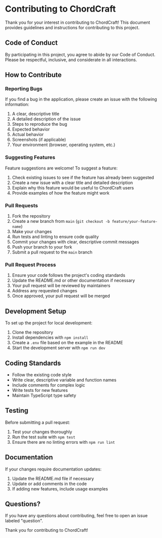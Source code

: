 # Contributing to ChordCraft

Thank you for your interest in contributing to ChordCraft! This document provides guidelines and instructions for contributing to this project.

## Code of Conduct

By participating in this project, you agree to abide by our Code of Conduct. Please be respectful, inclusive, and considerate in all interactions.

## How to Contribute

### Reporting Bugs

If you find a bug in the application, please create an issue with the following information:

1. A clear, descriptive title
2. A detailed description of the issue
3. Steps to reproduce the bug
4. Expected behavior
5. Actual behavior
6. Screenshots (if applicable)
7. Your environment (browser, operating system, etc.)

### Suggesting Features

Feature suggestions are welcome! To suggest a feature:

1. Check existing issues to see if the feature has already been suggested
2. Create a new issue with a clear title and detailed description
3. Explain why this feature would be useful to ChordCraft users
4. Provide examples of how the feature might work

### Pull Requests

1. Fork the repository
2. Create a new branch from `main` (`git checkout -b feature/your-feature-name`)
3. Make your changes
4. Run tests and linting to ensure code quality
5. Commit your changes with clear, descriptive commit messages
6. Push your branch to your fork
7. Submit a pull request to the `main` branch

### Pull Request Process

1. Ensure your code follows the project's coding standards
2. Update the README.md or other documentation if necessary
3. Your pull request will be reviewed by maintainers
4. Address any requested changes
5. Once approved, your pull request will be merged

## Development Setup

To set up the project for local development:

1. Clone the repository
2. Install dependencies with `npm install`
3. Create a `.env` file based on the example in the README
4. Start the development server with `npm run dev`

## Coding Standards

- Follow the existing code style
- Write clear, descriptive variable and function names
- Include comments for complex logic
- Write tests for new features
- Maintain TypeScript type safety

## Testing

Before submitting a pull request:

1. Test your changes thoroughly
2. Run the test suite with `npm test`
3. Ensure there are no linting errors with `npm run lint`

## Documentation

If your changes require documentation updates:

1. Update the README.md file if necessary
2. Update or add comments in the code
3. If adding new features, include usage examples

## Questions?

If you have any questions about contributing, feel free to open an issue labeled "question".

Thank you for contributing to ChordCraft!